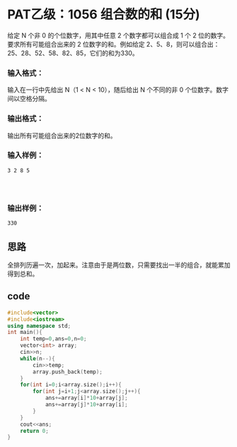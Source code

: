 # PAT乙级：**1056** **组合数的和** **(15分)**

给定 N 个非 0 的个位数字，用其中任意 2 个数字都可以组合成 1 个 2 位的数字。要求所有可能组合出来的 2 位数字的和。例如给定 2、5、8，则可以组合出：25、28、52、58、82、85，它们的和为330。

### 输入格式：

输入在一行中先给出 N（1 < N < 10），随后给出 N 个不同的非 0 个位数字。数字间以空格分隔。

### 输出格式：

输出所有可能组合出来的2位数字的和。

### 输入样例：

```in
3 2 8 5

      
    
```

### 输出样例：

```out
330
```

## 思路

全排列历遍一次，加起来。注意由于是两位数，只需要找出一半的组合，就能累加得到总和。

## code

```c++
#include<vector>
#include<iostream>
using namespace std;
int main(){
	int temp=0,ans=0,n=0;
	vector<int> array;
	cin>>n;
	while(n--){
		cin>>temp;
		array.push_back(temp);
	}
	for(int i=0;i<array.size();i++){
		for(int j=i+1;j<array.size();j++){
			ans+=array[i]*10+array[j];
			ans+=array[j]*10+array[i];
		}
	}
	cout<<ans;
	return 0;
}
```

